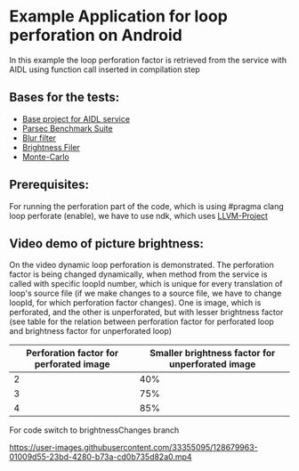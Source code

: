 # Example Application for loop perforation on Android

In this example the loop perforation factor is retrieved from the service with AIDL using function
call inserted in compilation step

## Bases for the tests:
- [Base project for AIDL service](https://github.com/lakinduboteju/AndroidNdkBinderExamples)
- [Parsec Benchmark Suite](https://parsec.cs.princeton.edu/overview.htm)
- [Blur filter](https://github.com/kikoso/android-stackblur)
- [Brightness Filer](https://github.com/ruckus/android-image-filter-ndk)
- [Monte-Carlo](https://cameron-mcelfresh.medium.com/monte-carlo-integration-313b37157852)

## Prerequisites:
For running the perforation part of the code, which is using #pragma clang loop perforate (enable),
we have to use ndk, which uses [LLVM-Project](https://github.com/janezbozic/llvm-project)

## Video demo of picture brightness:

On the video dynamic loop perforation is demonstrated. The perforation factor is being changed dynamically, when method from the service is called with specific loopId number, which is unique for every translation of loop's source file (if we make changes to a source file, we have to change loopId, for which perforation factor changes). One is image, which is perforated, and the other is unperforated, but with lesser brightness factor (see table for the relation between perforation factor for perforated loop and brightness factor for unperforated loop)

| Perforation factor for perforated image  | Smaller brightness factor for unperforated image |
| ------------- | ------------- |
| 2  | 40%  |
| 3  | 75%  |
| 4  | 85%  |

For code switch to brightnessChanges branch

https://user-images.githubusercontent.com/33355095/128679963-01009d55-23bd-4280-b73a-cd0b735d82a0.mp4
